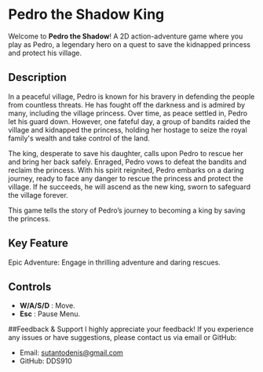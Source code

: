 # Pedro the Shadow King
Welcome to **Pedro the Shadow**!
A 2D action-adventure game where you play as Pedro, a legendary hero on a quest to save the kidnapped princess and protect his village.

## Description
In a peaceful village, Pedro is known for his bravery in defending the people from countless threats. He has fought off the darkness and is admired by many, including the village princess.
Over time, as peace settled in, Pedro let his guard down. However, one fateful day, a group of bandits raided the village and kidnapped the princess, holding her hostage to seize the royal 
family's wealth and take control of the land.

The king, desperate to save his daughter, calls upon Pedro to rescue her and bring her back safely. Enraged, Pedro vows to defeat the bandits and reclaim the princess. With his spirit reignited, 
Pedro embarks on a daring journey, ready to face any danger to rescue the princess and protect the village. If he succeeds, he will ascend as the new king, sworn to safeguard the village forever.

This game tells the story of Pedro’s journey to becoming a king by saving the princess.

## Key Feature
Epic Adventure: Engage in thrilling adventure and daring rescues.

## Controls
- **W/A/S/D** : Move.
- **Esc** : Pause Menu.

##Feedback & Support
I highly appreciate your feedback! If you experience any issues or have suggestions, please contact us via email or GitHub:

- Email: sutantodenis@gmail.com
- GitHub: DDS910
